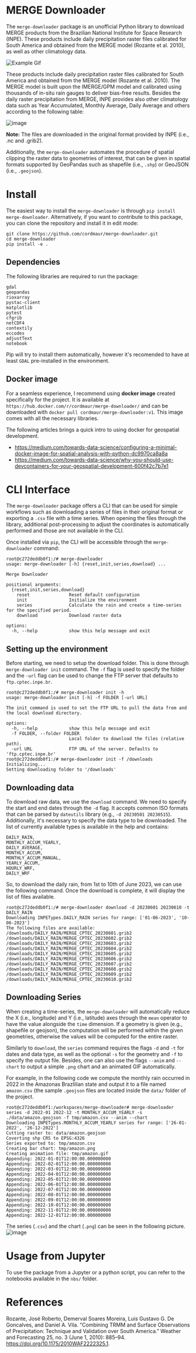 # MERGE Downloader
The `merge-downloader` package is an unofficial Python library to download MERGE products from the Brazilian National Institute for Space Research (INPE). These products include daily precipitation raster files calibrated for South America and obtained from the MERGE model (Rozante et al. 2010), as well as other climatology data.

![Example Gif](data/south_america_anim.gif)

These products include daily precipitation raster files calibrated for South America and obtained from the MERGE model (Rozante et al. 2010). The MERGE model is built upon the IMERGE/GPM model and calibrated using thousands of in-situ rain gauges to deliver bias-free results. 
Besides the daily raster precipitation from MERGE, INPE provides also other climatology data such as Year Accumulated, Monthly Average, Daily Average and others according to the following table: 

![image](https://github.com/cordmaur/merge-downloader/assets/19617404/8a6e0c13-a755-4373-b303-3f43e550be6d)

<b>Note:</b> The files are downloaded in the original format provided by INPE (i.e., .nc and .grib2).

Additionally, the `merge-downloader` automates the procedure of spatial clipping the raster data to geometries of interest, that can be given in spatial formats supported by GeoPandas such as shapefile (i.e., `.shp`) or GeoJSON (i.e., `.geojson`). 

# Install
The easiest way to install the `merge-downloader` is through `pip install merge-downloader`. 
Alternatively, if you want to contribute to this package, you can clone the repository and install it in edit mode:
```
git clone https://github.com/cordmaur/merge-downloader.git
cd merge-downloader
pip install -e .
```

## Dependencies
The following libraries are required to run the package:
```
gdal
geopandas
rioxarray
pystac-client
matplotlib
pytest
cfgrib
netCDF4
contextily
eccodes
adjustText
notebook
```
Pip will try to install them automatically, however it's recomended to have at least `GDAL` pre-installed in the environment. 

## Docker image
For a seamless experience, I recommend using <b>docker image</b> created specifically for the project. It is available at `https://hub.docker.com/r/cordmaur/merge-downloader/` and can be downloaded with `docker pull cordmaur/merge-downloader:v1`. This image comes with all the necessary libraries. 

The following articles brings a quick intro to using docker for geospatial development. 
* https://medium.com/towards-data-science/configuring-a-minimal-docker-image-for-spatial-analysis-with-python-dc9970ca8a8a
* https://medium.com/towards-data-science/why-you-should-use-devcontainers-for-your-geospatial-development-600f42c7b7e1

# CLI Interface
The `merge-downloader` package offers a CLI that can be used for simple workflows such as downloading a series of files in their original format or exporting a `.csv` file with a time series. When opening the files through the library, additional post-processing to adjust the coordinates is automatically performed and those are not available in the CLI. 

Once installed via `pip`, the CLI will be accessible through the `merge-downloader` command:
```
root@c272deddb0f1:/# merge-downloader
usage: merge-downloader [-h] {reset,init,series,download} ...

Merge Downloader

positional arguments:
  {reset,init,series,download}
    reset               Reset default configuration
    init                Initialize the environment
    series              Calculate the rain and create a time-series for the specified period.
    download            Download raster data

options:
  -h, --help            show this help message and exit
```

## Setting up the environment
Before starting, we need to setup the download folder. This is done through `merge-downloader init` command. The `-f` flag is used to specify the folder and the `-url` flag can be used to change the FTP server that defaults to `ftp.cptec.inpe.br`. 
```
root@c272deddb0f1:/# merge-downloader init -h
usage: merge-downloader init [-h] -f FOLDER [-url URL]

The init command is used to set the FTP URL to pull the data from and the local download directory.

options:
  -h, --help            show this help message and exit
  -f FOLDER, --folder FOLDER
                        Local folder to download the files (relative path).
  -url URL              FTP URL of the server. Defaults to 'ftp.cptec.inpe.br'
root@c272deddb0f1:/# merge-downloader init -f /downloads
Initializing...
Setting downloading folder to '/downloads'
```

## Downloading data
To download raw data, we use the `download` command. We need to specify the start and end dates through the `-d` flag. It accepts common ISO formats that can be parsed by `dateutils` library (e.g., `-d 20230501 20230515`). Additionally, it's necessary to specify the data type to be downloaded. The list of currently available types is available in the help and contains:
```
DAILY_RAIN,
MONTHLY_ACCUM_YEARLY,
DAILY_AVERAGE,
MONTHLY_ACCUM,
MONTHLY_ACCUM_MANUAL,
YEARLY_ACCUM,
HOURLY_WRF,
DAILY_WRF
```

So, to download the daily rain, from 1st to 10th of June 2023, we can use the following command. Once the download is complete, it will display the list of files available.
```
root@c272deddb0f1:/# merge-downloader download -d 20230601 20230610 -t DAILY_RAIN
Downloading INPETypes.DAILY_RAIN series for range: ['01-06-2023', '10-06-2023']
The following files are available:
/downloads/DAILY_RAIN/MERGE_CPTEC_20230601.grib2
/downloads/DAILY_RAIN/MERGE_CPTEC_20230602.grib2
/downloads/DAILY_RAIN/MERGE_CPTEC_20230603.grib2
/downloads/DAILY_RAIN/MERGE_CPTEC_20230604.grib2
/downloads/DAILY_RAIN/MERGE_CPTEC_20230605.grib2
/downloads/DAILY_RAIN/MERGE_CPTEC_20230606.grib2
/downloads/DAILY_RAIN/MERGE_CPTEC_20230607.grib2
/downloads/DAILY_RAIN/MERGE_CPTEC_20230608.grib2
/downloads/DAILY_RAIN/MERGE_CPTEC_20230609.grib2
/downloads/DAILY_RAIN/MERGE_CPTEC_20230610.grib2
```

## Downloading Series
When creating a time-series, the `merge-downloader` will automatically reduce the X (i.e., longitude) and Y (i.e., latitude) axes through the `mean` operator to have the value alongside the `time` dimension. If a geometry is given (e.g., shapefile or geojson), the computation will be performed within the given geometries, otherwise the values will be computed for the entire raster. 

Similarly to `download`, the `series` command requires the flags `-d` and `-t` for dates and data type, as well as the optional `-s` for the geometry and `-f` to specify the output file. Besides, one can also use the flags `--anim` and `--chart` to output a simple `.png` chart and an animated GIF automatically. 

For example, in the following code we compute the monthly rain occurred in 2022 in the Amazonas Brazlilian state and output it to a file named `amazon.csv` (the sample `.geojson` files are located inside the `data/` folder of the project.

```
root@c272deddb0f1:/workspaces/merge-downloader# merge-downloader series -d 2022-01 2022-12 -t MONTHLY_ACCUM_YEARLY -s ./data/amazon.geojson -f tmp/amazon.csv --anim --chart
Downloading INPETypes.MONTHLY_ACCUM_YEARLY series for range: ['26-01-2022', '26-12-2022']
Cutting raster to: data/amazon.geojson
Coverting shp CRS to EPSG:4326
Series exported to: tmp/amazon.csv
Creating bar chart: tmp/amazon.png
Creating animation file: tmp/amazon.gif
Appending: 2022-01-01T12:00:00.000000000
Appending: 2022-02-01T12:00:00.000000000
Appending: 2022-03-01T12:00:00.000000000
Appending: 2022-04-01T12:00:00.000000000
Appending: 2022-05-01T12:00:00.000000000
Appending: 2022-06-01T12:00:00.000000000
Appending: 2022-07-01T12:00:00.000000000
Appending: 2022-08-01T12:00:00.000000000
Appending: 2022-09-01T12:00:00.000000000
Appending: 2022-10-01T12:00:00.000000000
Appending: 2022-11-01T12:00:00.000000000
Appending: 2022-12-01T12:00:00.000000000
```

The series (`.csv`) and the chart (`.png`) can be seen in the following picture.
![image](https://github.com/cordmaur/merge-downloader/assets/19617404/e49dffdf-6cfc-4807-b747-8b15e0ddfe68)

# Usage from Jupyter
To use the package from a Jupyter or a python script, you can refer to the notebooks available in the `nbs/` folder. 

# References
Rozante, José Roberto, Demerval Soares Moreira, Luis Gustavo G. De Goncalves, and Daniel A. Vila. “Combining TRMM and Surface Observations of Precipitation: Technique and Validation over South America.” Weather and Forecasting 25, no. 3 (June 1, 2010): 885–94. https://doi.org/10.1175/2010WAF2222325.1.
